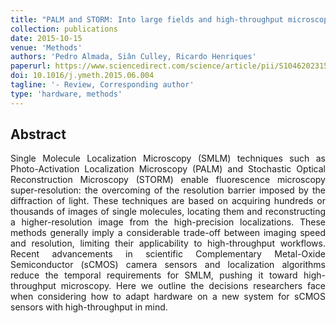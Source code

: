 ```yaml
---
title: "PALM and STORM: Into large fields and high-throughput microscopy with sCMOS detectors"
collection: publications
date: 2015-10-15
venue: 'Methods'
authors: 'Pedro Almada, Siân Culley, Ricardo Henriques'
paperurl: https://www.sciencedirect.com/science/article/pii/S1046202315002455
doi: 10.1016/j.ymeth.2015.06.004
tagline: '- Review, Corresponding author'
type: 'hardware, methods'
---
```


<h2> Abstract </h2>
<p align= "justify">
Single Molecule Localization Microscopy (SMLM) techniques such as Photo-Activation Localization Microscopy (PALM) and Stochastic Optical Reconstruction Microscopy (STORM) enable fluorescence microscopy super-resolution: the overcoming of the resolution barrier imposed by the diffraction of light. These techniques are based on acquiring hundreds or thousands of images of single molecules, locating them and reconstructing a higher-resolution image from the high-precision localizations. These methods generally imply a considerable trade-off between imaging speed and resolution, limiting their applicability to high-throughput workflows. Recent advancements in scientific Complementary Metal-Oxide Semiconductor (sCMOS) camera sensors and localization algorithms reduce the temporal requirements for SMLM, pushing it toward high-throughput microscopy. Here we outline the decisions researchers face when considering how to adapt hardware on a new system for sCMOS sensors with high-throughput in mind.
